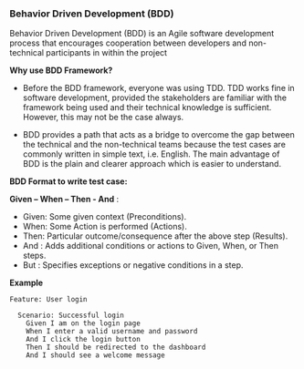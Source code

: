 ### Behavior Driven Development (BDD) 

Behavior Driven Development (BDD) is an Agile software development process that encourages cooperation between developers and non-technical participants in within the project

**Why use BDD Framework?**
* Before the BDD framework, everyone was using TDD. TDD works fine in software development, provided the stakeholders are familiar with the framework being used and their technical knowledge is sufficient. However, this may not be the case always.

* BDD provides a path that acts as a bridge to overcome the gap between the technical and the non-technical teams because the test cases are commonly written in simple text, i.e. English. The main advantage of BDD is the plain and clearer approach which is easier to understand.

**BDD Format to write test case:**

**Given – When – Then - And** :
* Given: Some given context (Preconditions).
* When: Some Action is performed (Actions).
* Then: Particular outcome/consequence after the above step (Results).
* And : Adds additional conditions or actions to Given, When, or Then steps.
* But : Specifies exceptions or negative conditions in a step.

**Example**

```gherkin
Feature: User login

  Scenario: Successful login
    Given I am on the login page
    When I enter a valid username and password
    And I click the login button
    Then I should be redirected to the dashboard
    And I should see a welcome message
```